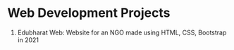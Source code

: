 # Web Development Projects
1. Edubharat Web: Website for an NGO made using HTML, CSS, Bootstrap in 2021
